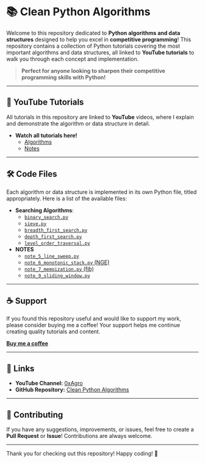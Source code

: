 # 📚 Clean Python Algorithms

Welcome to this repository dedicated to **Python algorithms and data structures** designed to help you excel in **competitive programming**! This repository contains a collection of Python tutorials covering the most important algorithms and data structures, all linked to **YouTube tutorials** to walk you through each concept and implementation.

> **Perfect for anyone looking to sharpen their competitive programming skills with Python!**

---

## 🎥 YouTube Tutorials

All tutorials in this repository are linked to **YouTube** videos, where I explain and demonstrate the algorithm or data structure in detail.

- **Watch all tutorials here!**
  - [Algorithms](https://www.youtube.com/playlist?list=PLpCYhic-IxVcO8NJ4BnEmNwy-pAvuckvg)
  - [Notes](https://www.youtube.com/playlist?list=PLpCYhic-IxVeWoPtKptbuBXNDccVAGOdU)

---

## 🛠️ Code Files

Each algorithm or data structure is implemented in its own Python file, titled appropriately. Here is a list of the available files:

- **Searching Algorithms**:
  - [`binary_search.py`](https://github.com/0xAgro/clean-python-algorithms/blob/main/algs/binary_search.py)
  - [`sieve.py`](https://github.com/0xAgro/clean-python-algorithms/blob/main/algs/sieve.py)
  - [`breadth_first_search.py`](https://github.com/0xAgro/clean-python-algorithms/blob/main/algs/breadth_first_search.py)
  - [`depth_first_search.py`](https://github.com/0xAgro/clean-python-algorithms/blob/main/algs/depth_first_search.py)
  - [`level_order_traversal.py`](https://github.com/0xAgro/clean-python-algorithms/blob/main/algs/level_order_traversal.py)
- **NOTES**
  - [`note_5_line_sweep.py`](https://github.com/0xAgro/clean-python-algorithms/blob/main/notes/note_5_line_sweep.py)
  - [`note_6_monotonic_stack.py` (NGE)](https://github.com/0xAgro/clean-python-algorithms/blob/main/notes/note_6_monotonic_stack.py)
  - [`note_7_memoization.py` (fib)](https://github.com/0xAgro/clean-python-algorithms/blob/main/notes/note_7_memoization.py)
  - [`note_9_sliding_window.py`](https://github.com/0xAgro/clean-python-algorithms/blob/main/notes/note_9_sliding_window.py)

---

## ☕ Support

If you found this repository useful and would like to support my work, please consider buying me a coffee! Your support helps me continue creating quality tutorials and content.

[**Buy me a coffee**](buymeacoffee.com/0xAgro)

---

## 🔗 Links

- **YouTube Channel:** [0xAgro](https://www.youtube.com/@0xAgro)
- **GitHub Repository:** [Clean Python Algorithms](https://github.com/0xAgro/clean-python-algorithms)

---

## 🤝 Contributing

If you have any suggestions, improvements, or issues, feel free to create a **Pull Request** or **Issue**! Contributions are always welcome.

---

Thank you for checking out this repository! Happy coding! 🚀
